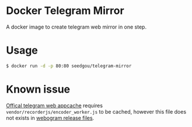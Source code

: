 # Docker Telegram Mirror
A docker image to create telegram web mirror in one step.

# Usage
``` bash
$ docker run -d -p 80:80 seedgou/telegram-mirror
```

# Known issue
[Offical telegram web appcache](https://web.telegram.org/webogram.appcache) requires `vendor/recorderjs/encoder_worker.js` to be cached, however this file does not exists in [webogram release files](https://github.com/zhukov/webogram/releases/download/v0.5.7/webogram_v0.5.7.zip).